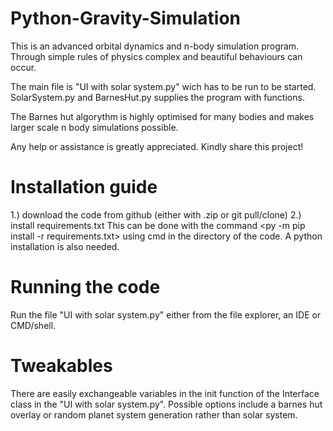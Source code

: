# Python-Gravity-Simulation

This is an advanced orbital dynamics and n-body simulation program.
Through simple rules of physics complex and beautiful behaviours can occur.

The main file is "UI with solar system.py" wich has to be run  to be started.
SolarSystem.py and BarnesHut.py supplies the program with functions.

The Barnes hut algorythm is highly optimised for many bodies and 
makes larger scale n body simulations possible.

Any help or assistance is greatly appreciated.
Kindly share this project!

# Installation guide
1.) download the code from github (either with .zip or git pull/clone)
2.) install requirements.txt
This can be done with the command <py -m pip install -r requirements.txt> using cmd in the directory of the code.
A python installation is also needed.

# Running the code
Run the file "UI with solar system.py" either from the file explorer, an IDE or CMD/shell.

# Tweakables
There are easily exchangeable variables in the init function of the Interface class in the "UI with solar system.py". 
Possible options include a barnes hut overlay or random planet system generation rather than solar system.
